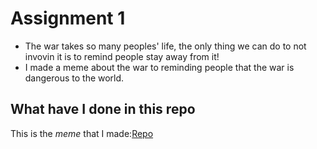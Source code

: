 # Assignment 1
* The war takes so many peoples' life, the only thing we can do to not invovin it is to remind people stay away from it!
* I made a meme about the war to reminding people that the war is dangerous to the world.
 ## What have I done in this repo 
 This is the *meme* that I made:[Repo](https://she840.github.io/stats220/)
